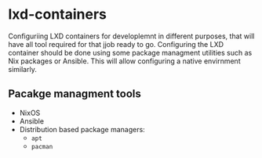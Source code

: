 # lxd-containers

Configuriing LXD containers for developlemnt in different purposes, that will have all tool required for that jjob ready to go. 
Configuring the LXD container should be done using some package managment utilities such as Nix packages or Ansible. This will allow configuring a native envirnment similarly.

## Pacakge managment tools

- NixOS
- Ansible
- Distribution based package managers:
    - `apt`
    - `pacman`
